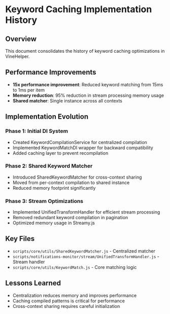 # Keyword Caching Implementation History

## Overview

This document consolidates the history of keyword caching optimizations in VineHelper.

## Performance Improvements

- **15x performance improvement**: Reduced keyword matching from 15ms to 1ms per item
- **Memory reduction**: 95% reduction in stream processing memory usage
- **Shared matcher**: Single instance across all contexts

## Implementation Evolution

### Phase 1: Initial DI System

- Created KeywordCompilationService for centralized compilation
- Implemented KeywordMatchDI wrapper for backward compatibility
- Added caching layer to prevent recompilation

### Phase 2: Shared Keyword Matcher

- Introduced SharedKeywordMatcher for cross-context sharing
- Moved from per-context compilation to shared instance
- Reduced memory footprint significantly

### Phase 3: Stream Optimizations

- Implemented UnifiedTransformHandler for efficient stream processing
- Removed redundant keyword compilation in pagination
- Optimized memory usage in Streamy.js

## Key Files

- `scripts/core/utils/SharedKeywordMatcher.js` - Centralized matcher
- `scripts/notifications-monitor/stream/UnifiedTransformHandler.js` - Stream handler
- `scripts/core/utils/KeywordMatch.js` - Core matching logic

## Lessons Learned

- Centralization reduces memory and improves performance
- Caching compiled patterns is critical for performance
- Cross-context sharing requires careful initialization
